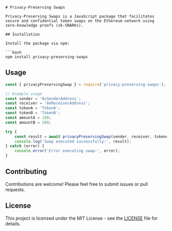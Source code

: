 ```
# Privacy-Preserving Swaps

Privacy-Preserving Swaps is a JavaScript package that facilitates secure and confidential token swaps on the Ethereum network using zero-knowledge proofs (zk-SNARKs).

## Installation

Install the package via npm:

```bash
npm install privacy-preserving-swaps
```

## Usage

```javascript
const { privacyPreservingSwap } = require('privacy-preserving-swaps');

// Example usage
const sender = '0xSenderAddress';
const receiver = '0xReceiverAddress';
const tokenA = 'TokenA';
const tokenB = 'TokenB';
const amountA = 100;
const amountB = 200;

try {
    const result = await privacyPreservingSwap(sender, receiver, tokenA, tokenB, amountA, amountB);
    console.log('Swap executed successfully:', result);
} catch (error) {
    console.error('Error executing swap:', error);
}
```

## Contributing

Contributions are welcome! Please feel free to submit issues or pull requests.

## License

This project is licensed under the MIT License - see the [LICENSE](LICENSE) file for details.
```
